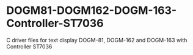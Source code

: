 # DOGM81-DOGM162-DOGM-163-Controller-ST7036
C driver files for text display DOGM-81, DOGM-162 and DOGM-163 with Controller ST7036
